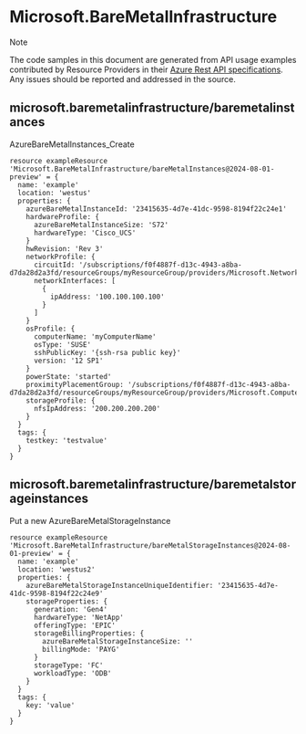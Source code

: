 # Microsoft.BareMetalInfrastructure
  
> [!NOTE]
> The code samples in this document are generated from API usage examples contributed by Resource Providers in their [Azure Rest API specifications](https://github.com/Azure/azure-rest-api-specs). Any issues should be reported and addressed in the source.


## microsoft.baremetalinfrastructure/baremetalinstances

AzureBareMetalInstances_Create
```bicep
resource exampleResource 'Microsoft.BareMetalInfrastructure/bareMetalInstances@2024-08-01-preview' = {
  name: 'example'
  location: 'westus'
  properties: {
    azureBareMetalInstanceId: '23415635-4d7e-41dc-9598-8194f22c24e1'
    hardwareProfile: {
      azureBareMetalInstanceSize: 'S72'
      hardwareType: 'Cisco_UCS'
    }
    hwRevision: 'Rev 3'
    networkProfile: {
      circuitId: '/subscriptions/f0f4887f-d13c-4943-a8ba-d7da28d2a3fd/resourceGroups/myResourceGroup/providers/Microsoft.Network/expressRouteCircuit'
      networkInterfaces: [
        {
          ipAddress: '100.100.100.100'
        }
      ]
    }
    osProfile: {
      computerName: 'myComputerName'
      osType: 'SUSE'
      sshPublicKey: '{ssh-rsa public key}'
      version: '12 SP1'
    }
    powerState: 'started'
    proximityPlacementGroup: '/subscriptions/f0f4887f-d13c-4943-a8ba-d7da28d2a3fd/resourceGroups/myResourceGroup/providers/Microsoft.Compute/proximityPlacementGroups/myplacementgroup'
    storageProfile: {
      nfsIpAddress: '200.200.200.200'
    }
  }
  tags: {
    testkey: 'testvalue'
  }
}
```

## microsoft.baremetalinfrastructure/baremetalstorageinstances

Put a new AzureBareMetalStorageInstance
```bicep
resource exampleResource 'Microsoft.BareMetalInfrastructure/bareMetalStorageInstances@2024-08-01-preview' = {
  name: 'example'
  location: 'westus2'
  properties: {
    azureBareMetalStorageInstanceUniqueIdentifier: '23415635-4d7e-41dc-9598-8194f22c24e9'
    storageProperties: {
      generation: 'Gen4'
      hardwareType: 'NetApp'
      offeringType: 'EPIC'
      storageBillingProperties: {
        azureBareMetalStorageInstanceSize: ''
        billingMode: 'PAYG'
      }
      storageType: 'FC'
      workloadType: 'ODB'
    }
  }
  tags: {
    key: 'value'
  }
}
```
